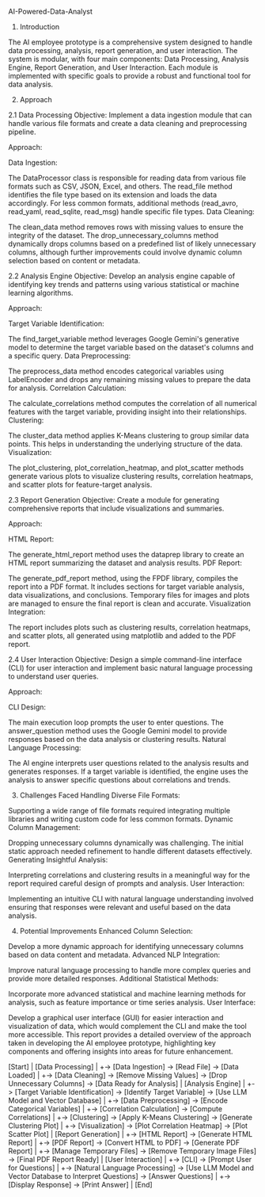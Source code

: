 AI-Powered-Data-Analyst



1. Introduction

The AI employee prototype is a comprehensive system designed to handle data processing, analysis, report generation, and user interaction. The system is modular, with four main components: Data Processing, Analysis Engine, Report Generation, and User Interaction. Each module is implemented with specific goals to provide a robust and functional tool for data analysis.








2. Approach
   
2.1 Data Processing
Objective: Implement a data ingestion module that can handle various file formats and create a data cleaning and preprocessing pipeline.

Approach:

Data Ingestion:

The DataProcessor class is responsible for reading data from various file formats such as CSV, JSON, Excel, and others. The read_file method identifies the file type based on its extension and loads the data accordingly.
For less common formats, additional methods (read_avro, read_yaml, read_sqlite, read_msg) handle specific file types.
Data Cleaning:

The clean_data method removes rows with missing values to ensure the integrity of the dataset.
The drop_unnecessary_columns method dynamically drops columns based on a predefined list of likely unnecessary columns, although further improvements could involve dynamic column selection based on content or metadata.




2.2 Analysis Engine
Objective: Develop an analysis engine capable of identifying key trends and patterns using various statistical or machine learning algorithms.

Approach:

Target Variable Identification:

The find_target_variable method leverages Google Gemini's generative model to determine the target variable based on the dataset's columns and a specific query.
Data Preprocessing:

The preprocess_data method encodes categorical variables using LabelEncoder and drops any remaining missing values to prepare the data for analysis.
Correlation Calculation:

The calculate_correlations method computes the correlation of all numerical features with the target variable, providing insight into their relationships.
Clustering:

The cluster_data method applies K-Means clustering to group similar data points. This helps in understanding the underlying structure of the data.
Visualization:

The plot_clustering, plot_correlation_heatmap, and plot_scatter methods generate various plots to visualize clustering results, correlation heatmaps, and scatter plots for feature-target analysis.




2.3 Report Generation
Objective: Create a module for generating comprehensive reports that include visualizations and summaries.

Approach:

HTML Report:

The generate_html_report method uses the dataprep library to create an HTML report summarizing the dataset and analysis results.
PDF Report:

The generate_pdf_report method, using the FPDF library, compiles the report into a PDF format. It includes sections for target variable analysis, data visualizations, and conclusions. Temporary files for images and plots are managed to ensure the final report is clean and accurate.
Visualization Integration:

The report includes plots such as clustering results, correlation heatmaps, and scatter plots, all generated using matplotlib and added to the PDF report.




2.4 User Interaction
Objective: Design a simple command-line interface (CLI) for user interaction and implement basic natural language processing to understand user queries.

Approach:

CLI Design:

The main execution loop prompts the user to enter questions. The answer_question method uses the Google Gemini model to provide responses based on the data analysis or clustering results.
Natural Language Processing:

The AI engine interprets user questions related to the analysis results and generates responses. If a target variable is identified, the engine uses the analysis to answer specific questions about correlations and trends.








3. Challenges Faced
Handling Diverse File Formats:

Supporting a wide range of file formats required integrating multiple libraries and writing custom code for less common formats.
Dynamic Column Management:

Dropping unnecessary columns dynamically was challenging. The initial static approach needed refinement to handle different datasets effectively.
Generating Insightful Analysis:

Interpreting correlations and clustering results in a meaningful way for the report required careful design of prompts and analysis.
User Interaction:

Implementing an intuitive CLI with natural language understanding involved ensuring that responses were relevant and useful based on the data analysis.







4. Potential Improvements
Enhanced Column Selection:

Develop a more dynamic approach for identifying unnecessary columns based on data content and metadata.
Advanced NLP Integration:

Improve natural language processing to handle more complex queries and provide more detailed responses.
Additional Statistical Methods:

Incorporate more advanced statistical and machine learning methods for analysis, such as feature importance or time series analysis.
User Interface:

Develop a graphical user interface (GUI) for easier interaction and visualization of data, which would complement the CLI and make the tool more accessible.
This report provides a detailed overview of the approach taken in developing the AI employee prototype, highlighting key components and offering insights into areas for future enhancement.







[Start]
   |
[Data Processing]
   |
   +-> [Data Ingestion] -> [Read File] -> [Data Loaded]
   |
   +-> [Data Cleaning] -> [Remove Missing Values] -> [Drop Unnecessary Columns] -> [Data Ready for Analysis]
   |
[Analysis Engine]
   |
   +-> [Target Variable Identification] -> [Identify Target Variable] -> [Use LLM Model and Vector Database]
   |
   +-> [Data Preprocessing] -> [Encode Categorical Variables]
   |
   +-> [Correlation Calculation] -> [Compute Correlations]
   |
   +-> [Clustering] -> [Apply K-Means Clustering] -> [Generate Clustering Plot]
   |
   +-> [Visualization] -> [Plot Correlation Heatmap] -> [Plot Scatter Plot]
   |
[Report Generation]
   |
   +-> [HTML Report] -> [Generate HTML Report]
   |
   +-> [PDF Report] -> [Convert HTML to PDF] -> [Generate PDF Report]
   |
   +-> [Manage Temporary Files] -> [Remove Temporary Image Files] -> [Final PDF Report Ready]
   |
[User Interaction]
   |
   +-> [CLI] -> [Prompt User for Questions]
   |
   +-> [Natural Language Processing] -> [Use LLM Model and Vector Database to Interpret Questions] -> [Answer Questions]
   |
   +-> [Display Response] -> [Print Answer]
   |
[End]






